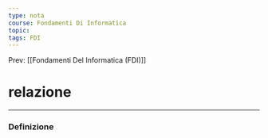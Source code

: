 ```yaml
---
type: nota
course: Fondamenti Di Informatica
topic: 
tags: FDI
---
```


Prev: [[Fondamenti Del Informatica (FDI)]]

# relazione
---

### Definizione